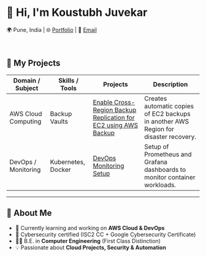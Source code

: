 # 👋 Hi, I'm Koustubh Juvekar  

   🌍 Pune, India | 
   🌐 <a href="https://www.koustubh18.site" target="_blank">Portfolio</a> | 
   📧 <a href="mailto:koustubhjuvekar07@gmail.com">Email</a>

<br>

## 📑 My Projects
| Domain / Subject     | Skills / Tools       | Projects | Description |
|-----------------------|----------------------|----------|-------------|
| AWS Cloud Computing  | Backup Vaults        | [Enable Cross-Region Backup Replication for EC2 using AWS Backup](https://github.com/koustubhjuvekar/My-Projects/tree/d77d8dc30f6f315d006c1905d5e9dd41f419c6aa/Project%20-%201) | Creates automatic copies of EC2 backups in another AWS Region for disaster recovery. |
| DevOps / Monitoring  | Kubernetes, Docker   | [DevOps Monitoring Setup](https://github.com/username/devops-monitoring) | Setup of Prometheus and Grafana dashboards to monitor container workloads. |


---

## 🚀 About Me  
- 🌱 Currently learning and working on **AWS Cloud & DevOps**  
- 🔐 Cybersecurity certified (ISC2 CC + Google Cybersecurity Certificate)  
- 👨‍🎓 B.E. in **Computer Engineering** (First Class Distinction)  
- 💡 Passionate about **Cloud Projects, Security & Automation**  
